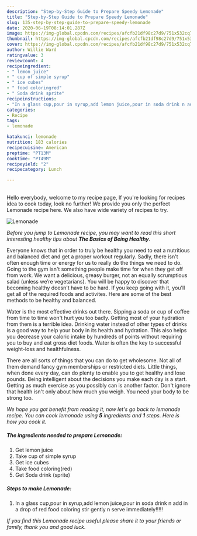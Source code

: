 ```yaml
---
description: "Step-by-Step Guide to Prepare Speedy Lemonade"
title: "Step-by-Step Guide to Prepare Speedy Lemonade"
slug: 135-step-by-step-guide-to-prepare-speedy-lemonade
date: 2020-06-19T08:14:01.287Z
image: https://img-global.cpcdn.com/recipes/afcfb21df98c27d9/751x532cq70/lemonade-recipe-main-photo.jpg
thumbnail: https://img-global.cpcdn.com/recipes/afcfb21df98c27d9/751x532cq70/lemonade-recipe-main-photo.jpg
cover: https://img-global.cpcdn.com/recipes/afcfb21df98c27d9/751x532cq70/lemonade-recipe-main-photo.jpg
author: Willie Ward
ratingvalue: 3
reviewcount: 4
recipeingredient:
- " lemon juice"
- " cup of simple syrup"
- " ice cubes"
- " food coloringred"
- " Soda drink sprite"
recipeinstructions:
- "In a glass cup,pour in syrup,add lemon juice,pour in soda drink n add in a drop of red food coloring stir gently n serve immediately!!!!!"
categories:
- Recipe
tags:
- lemonade

katakunci: lemonade 
nutrition: 183 calories
recipecuisine: American
preptime: "PT13M"
cooktime: "PT49M"
recipeyield: "2"
recipecategory: Lunch

---
```

<br>
Hello everybody, welcome to my recipe page, If you're looking for recipes idea to cook today, look no further! We provide you only the perfect Lemonade recipe here. We also have wide variety of recipes to try.
<br>


![Lemonade](https://img-global.cpcdn.com/recipes/afcfb21df98c27d9/751x532cq70/lemonade-recipe-main-photo.jpg)

<i>Before you jump to Lemonade recipe, you may want to read this short interesting healthy tips about <strong>The Basics of Being Healthy</strong>.</i>

Everyone knows that in order to truly be healthy you need to eat a nutritious and balanced diet and get a proper workout regularly. Sadly, there isn't often enough time or energy for us to really do the things we need to do. Going to the gym isn't something people make time for when they get off from work. We want a delicious, greasy burger, not an equally scrumptious salad (unless we’re vegetarians). You will be happy to discover that becoming healthy doesn't have to be hard. If you keep going with it, you'll get all of the required foods and activites. Here are some of the best methods to be healthy and balanced.

Water is the most effective drinks out there. Sipping a soda or cup of coffee from time to time won't hurt you too badly. Getting most of your hydration from them is a terrible idea. Drinking water instead of other types of drinks is a good way to help your body in its health and hydration. This also helps you decrease your caloric intake by hundreds of points without requiring you to buy and eat gross diet foods. Water is often the key to successful weight-loss and healthfulness.

There are all sorts of things that you can do to get wholesome. Not all of them demand fancy gym memberships or restricted diets. Little things, when done every day, can do plenty to enable you to get healthy and lose pounds. Being intelligent about the decisions you make each day is a start. Getting as much exercise as you possibly can is another factor. Don't ignore that health isn't only about how much you weigh. You need your body to be strong too. 


<i>We hope you got benefit from reading it, now let's go back to lemonade recipe. You can cook lemonade using <strong>5</strong> ingredients and <strong>1</strong> steps. Here is how you cook it.
</i>

##### The ingredients needed to prepare Lemonade:

1. Get  lemon juice
1. Take  cup of simple syrup
1. Get  ice cubes
1. Take  food coloring(red)
1. Get  Soda drink (sprite)


##### Steps to make Lemonade:

1. In a glass cup,pour in syrup,add lemon juice,pour in soda drink n add in a drop of red food coloring stir gently n serve immediately!!!!!


<i>If you find this Lemonade recipe useful please share it to your friends or family, thank you and good luck.</i>
